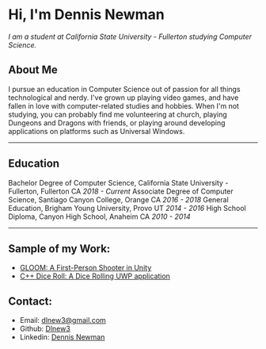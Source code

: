 
# Hi, I'm Dennis Newman
*I am a student at California State University - Fullerton studying Computer Science.*

## About Me
I pursue an education in Computer Science out of passion for all things technological and nerdy.
I've grown up playing video games, and have fallen in love with computer-related studies and hobbies.
When I'm not studying, you can probably find me volunteering at church, playing Dungeons and Dragons with friends, or playing around developing applications on platforms such as Universal Windows.

***
## Education
Bachelor Degree of Computer Science, California State University - Fullerton, Fullerton CA *2018 - Current*
Associate Degree of Computer Science, Santiago Canyon College, Orange CA *2016 - 2018*
General Education, Brigham Young University, Provo UT *2014 - 2016*
High School Diploma, Canyon High School, Anaheim CA *2010 - 2014*
***
## Sample of my Work:
- [GLOOM: A First-Person Shooter in Unity](https://github.com/dlnew3/Gloom)
- [C++ Dice Roll: A Dice Rolling UWP application](https://github.com/dlnew3/cplusplusdiceroll)

## Contact:
- Email: dlnew3@gmail.com
- Github: [Dlnew3](https://github.com/dlnew3)
- Linkedin: [Dennis Newman](https://www.linkedin.com/in/dennis-newman-592077182/)
